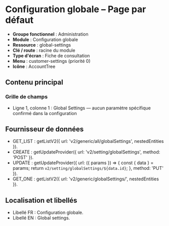 # Configuration globale – Page par défaut

- **Groupe fonctionnel** : Administration
- **Module** : Configuration globale
- **Ressource** : global-settings
- **Clé / route** : racine du module
- **Type d'écran** : Fiche de consultation
- **Menu** : customer-settings (priorité 0)
- **Icône** : AccountTree

## Contenu principal
### Grille de champs
- Ligne 1, colonne 1 : Global Settings — aucun paramètre spécifique confirmé dans la configuration

## Fournisseur de données
- GET_LIST : getListV2({
  url: 'v2/generic/all/globalSettings',
  nestedEntities
}).
- CREATE : getUpdateProvider({
  url: 'v2/setting/globalSettings',
  method: 'POST'
}).
- UPDATE : getUpdateProvider({
  url: ({
    params
  }) => {
    const {
      data
    } = params;
    return `v2/setting/globalSettings/${data.id}`;
  },
  method: 'PUT'
}).
- GET_ONE : getListV2({
  url: 'v2/generic/globalSettings/',
  nestedEntities
}).

## Localisation et libellés
- Libellé FR : Configuration globale.
- Libellé EN : Global settings.